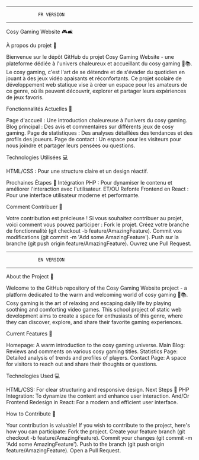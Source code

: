 _____________________________________________ 
                FR VERSION
_____________________________________________ 

Cosy Gaming Website 🎮🛋️
 
À propos du projet 🌟

Bienvenue sur le dépôt GitHub du projet Cosy Gaming Website - une plateforme dédiée à l'univers chaleureux et accueillant du cosy gaming 🍵📚. 
Le cosy gaming, c'est l'art de se détendre et de s'évader du quotidien en jouant à des jeux vidéo apaisants et réconfortants. 
Ce projet scolaire de développement web statique vise à créer un espace pour les amateurs de ce genre, où ils peuvent découvrir, explorer et partager leurs expériences de jeux favoris.


Fonctionnalités Actuelles 🚀

Page d'accueil : Une introduction chaleureuse à l'univers du cosy gaming.
Blog principal : Des avis et commentaires sur différents jeux de cosy gaming.
Page de statistiques : Des analyses détaillées des tendances et des profils des joueurs.
Page de contact : Un espace pour les visiteurs pour nous joindre et partager leurs pensées ou questions.

 
Technologies Utilisées 💻

HTML/CSS : Pour une structure claire et un design réactif.


Prochaines Étapes 🌱
Intégration PHP : Pour dynamiser le contenu et améliorer l'interaction avec l'utilisateur.
ET/OU
Refonte Frontend en React : Pour une interface utilisateur moderne et performante.


Comment Contribuer 🤝

Votre contribution est précieuse ! Si vous souhaitez contribuer au projet, voici comment vous pouvez participer :
Fork le projet.
Créez votre branche de fonctionnalité (git checkout -b feature/AmazingFeature).
Commit vos modifications (git commit -m 'Add some AmazingFeature').
Push sur la branche (git push origin feature/AmazingFeature).
Ouvrez une Pull Request.




_____________________________________________ 
                EN VERSION
_____________________________________________ 


About the Project 🌟


Welcome to the GitHub repository of the Cosy Gaming Website project - a platform dedicated to the warm and welcoming world of cosy gaming 🍵📚. Cosy gaming is the art of relaxing and escaping daily life by playing soothing and comforting video games. This school project of static web development aims to create a space for enthusiasts of this genre, where they can discover, explore, and share their favorite gaming experiences.


Current Features 🚀

Homepage: A warm introduction to the cosy gaming universe.
Main Blog: Reviews and comments on various cosy gaming titles.
Statistics Page: Detailed analysis of trends and profiles of players.
Contact Page: A space for visitors to reach out and share their thoughts or questions.


Technologies Used 💻

HTML/CSS: For clear structuring and responsive design.
Next Steps 🌱
PHP Integration: To dynamize the content and enhance user interaction.
And/Or 
Frontend Redesign in React: For a modern and efficient user interface.


How to Contribute 🤝

Your contribution is valuable! If you wish to contribute to the project, here's how you can participate:
Fork the project.
Create your feature branch (git checkout -b feature/AmazingFeature).
Commit your changes (git commit -m 'Add some AmazingFeature').
Push to the branch (git push origin feature/AmazingFeature).
Open a Pull Request.



